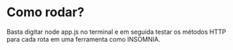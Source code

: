# Como rodar?
Basta digitar node app.js no terminal e em seguida testar os métodos HTTP para cada rota em uma ferramenta como INSOMNIA.
